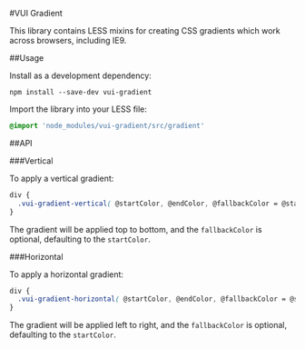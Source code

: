 #VUI Gradient

This library contains LESS mixins for creating CSS gradients which work
across browsers, including IE9.

##Usage

Install as a development dependency:

```shell
npm install --save-dev vui-gradient
```

Import the library into your LESS file:

```css
@import 'node_modules/vui-gradient/src/gradient'
```

##API

###Vertical

To apply a vertical gradient:

```css
div {
  .vui-gradient-vertical( @startColor, @endColor, @fallbackColor = @startColor );
}
```

The gradient will be applied top to bottom, and the `fallbackColor` is optional,
defaulting to the `startColor`.

###Horizontal

To apply a horizontal gradient:

```css
div {
  .vui-gradient-horizontal( @startColor, @endColor, @fallbackColor = @startColor );
}
```

The gradient will be applied left to right, and the `fallbackColor` is optional,
defaulting to the `startColor`.